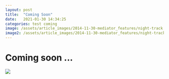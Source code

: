 ```yaml
---
layout: post
title:  "Coming Soon"
date:   2021-01-30 14:34:25
categories: test coming
image: /assets/article_images/2014-11-30-mediator_features/night-track.JPG
image2: /assets/article_images/2014-11-30-mediator_features/night-track-mobile.JPG
---
```

# Coming soon ...

![](https://1001freedownloads.s3.amazonaws.com/vector/thumb/80051/tux-asleep-2.png)